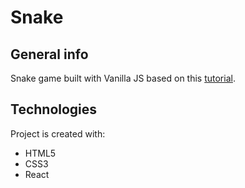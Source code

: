 # Snake

## General info
Snake game built with Vanilla JS based on this [tutorial](https://www.youtube.com/watch?v=mzTx_63XNTo&t=220s).

## Technologies
Project is created with:
* HTML5
* CSS3
* React
